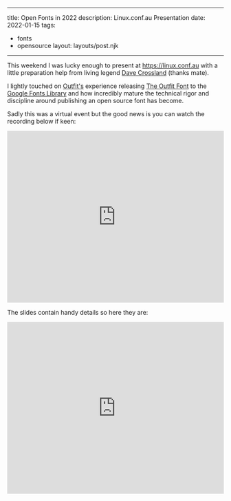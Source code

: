 ---
title: Open Fonts in 2022
description: Linux.conf.au Presentation
date: 2022-01-15
tags:
  - fonts
  - opensource
layout: layouts/post.njk

----

This weekend I was lucky enough to present at https://linux.conf.au with a little preparation help from living legend <a href="https://twitter.com/davelab6">Dave Crossland</a> (thanks mate).

I lightly touched on <a href="outfit.io/">Outfit's</a> experience releasing <a href="https://outfit.io/outfit-font">The Outfit Font</a> to the <a href="https://fonts.google.com/specimen/Outfit">Google Fonts Library</a> and how incredibly mature the technical rigor and discipline around publishing an open source font has become.

Sadly this was a virtual event but the good news is you can watch the recording below if keen:

<iframe width="100%" height="400" src="https://www.youtube.com/embed/EcDJQ6ATCQk" title="YouTube video player" frameborder="0" allow="accelerometer; autoplay; clipboard-write; encrypted-media; gyroscope; picture-in-picture" allowfullscreen></iframe>

The slides contain handy details so here they are:


<iframe width="100%" height="400" src="https://slides.com/fitzy/fonts-lca2022/fullscreen" style="border:none" ></iframe>



